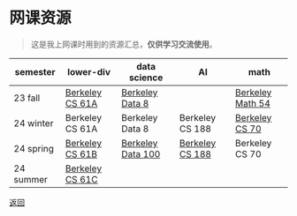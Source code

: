 # 网课资源

>这是我上网课时用到的资源汇总，**仅供学习交流使用**。

| semester  | lower-div                                      | data science                                       | AI                                             | math                                             |
| --------- | ---------------------------------------------- | -------------------------------------------------- | ---------------------------------------------- | ------------------------------------------------ |
| 23 fall   | [Berkeley CS 61A](online_courses/cs61a/cs61a)  | [Berkeley Data 8](/online_courses/data8_intro)     |                                                | [Berkeley Math 54](/online_courses/math54_intro) |
| 24 winter | Berkeley CS 61A                                | Berkeley Data 8                                    | Berkeley CS 188                                | [Berkeley CS 70](/online_courses/cs70_intro)     |  |
| 24 spring | [Berkeley CS 61B](/online_courses/cs61b_intro) | [Berkeley Data 100](/online_courses/data100_intro) | [Berkeley CS 188](/online_courses/cs188_intro) | Berkeley CS 70                                   |
|24 summer|[Berkeley CS 61C](/online_courses/cs61c_intro)

[返回](/public)
